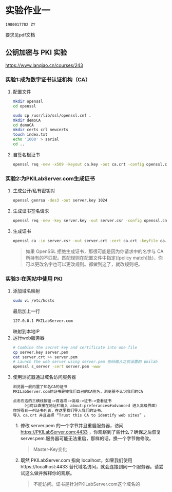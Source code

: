 # 实验作业一
```
1900017702 ZY
```
要求见pdf文档
## 公钥加密与 PKI 实验
https://www.lanqiao.cn/courses/243
### 实验1:成为数字证书认证机构（CA）
1. 配置文件
    ```bash
    mkdir openssl
    cd openssl

    sudo cp /usr/lib/ssl/openssl.cnf .
    mkdir demoCA
    cd demoCA
    mkdir certs crl newcerts
    touch index.txt
    echo '1000' > serial
    cd ..
    ```
2. 自签名根证书
    ```bash
    openssl req -new -x509 -keyout ca.key -out ca.crt -config openssl.cnf
    ```
### 实验2:为PKILabServer.com生成证书
1. 生成公开/私有密钥对
    ```bash
    openssl genrsa -des3 -out server.key 1024
    ```
2. 生成证书签名请求
    ```bash
    openssl req -new -key server.key -out server.csr -config openssl.cnf
    ```
3. 生成证书
    ```bash
    openssl ca -in server.csr -out server.crt -cert ca.crt -keyfile ca.key -config openssl.cnf
    ```
    > 如果 OpenSSL 拒绝生成证书，那很可能是因为你请求中的名字与 CA 所持有的不匹配。匹配规则在配置文件中指定([policy match]处)，你可以更改名字也可以更改规则。都做到这了，就改规则吧。
### 实验3:在网站中使用 PKI
1. 添加域名映射
    ```bash
    sudo vi /etc/hosts
    ```
    最后加上一行
    ```txt
    127.0.0.1 PKILabServer.com
    ```
    映射到本地IP
2. 运行web服务器
    ```bash
    # Combine the secret key and certificate into one file
    cp server.key server.pem
    cat server.crt >> server.pem
    # Launch the web server using server.pem 密码输入之前设置的 pkilab
    openssl s_server -cert server.pem -www
    ```
3. 使用浏览器通过域名访问服务器
    ```txt
    浏览器一般内置了知名CA的证书
    PKILabServer.com的证书是被我们自己的CA签名，浏览器不认识我们的CA

    点击右边的三横线按钮->首选项->高级->证书->查看证书
        （也可以直接在地址栏输入 about:preferances#advanced 进入高级界面）
    你将看到一列证书列表，在这里我们导入我们的证书。
    导入 ca.crt 并且选择 “Trust this CA to identify web sites” 。
    ```
    1. 修改 server.pem 的一个字节并且重启服务器，访问 https://PKILabServer.com:4433 ，你观察到了些什么？确保之后恢复 server.pem.服务器可能无法重启，那样的话，换一个字节做修改。
        > Master-Key变化
    2. 既然 PKILabServer.com 指向 localhost，如果我们使用 https://localhost:4433 替代域名访问，就会连接到同一个服务器。请尝试这么做并解释你的观察。
        > 不能访问。证书是针对PKILabServer.com这个域名的